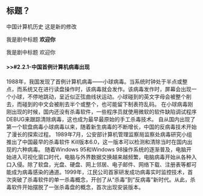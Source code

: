 ## 标题？

中国计算机历史
这是新的修改  

我是剧中标题
**欢迎你**

我是剧中标题
欢迎你
#### >>#2.2.1-中国首例计算机病毒出现
  1988年，我国发现了首例计算机病毒——小球病毒。当系统时钟处于半点或整点，而系统又在进行读盘操作时，该病毒就会发作。该病毒发作时，屏幕会出现一个小球，不停地跳动，呈近似正弦曲线状运动。小球碰到的英文字母会被整个削去，而碰到的中文会被削去半个或整个，也可能留下制表符乱码。
在小球病毒刚刚出现的时候，国内还没有杀毒软件，一些程序员就使用微软的软件缺陷调试程序DEBUG来跟踪清除病毒，这也成为最早最原始的手工杀毒技术。
自从国内出现了第一个软盘病毒小球病毒以来，随着新生病毒的不断增长，中国的反病毒技术开始了漫长的探索过程。
  1989年7月，公安部计算机管理监察局监察处病毒研究小组推出了中国最早的杀毒软件 Kill版本6.0，这一版本可以检测和清除当时在国内出现的六种病毒。
随着Windows 95和Windows 98操作系统的逐渐普及，电脑开始进入可视化窗口时代，电脑与外界数据交换越来越频繁，电脑病毒开始从各种入口入侵。除了软盘，光盘、硬盘、网上邻居、电子邮件、网络下载、注册表等都可能成为病毒感染的通道。1999年，江民公司首家研发成功病毒实时监控技术，首次突破了杀毒软件的单一杀毒概念，开创了从“杀毒”到“反病毒”新时代。从此，杀毒软件开始摆脱了一张杀毒盘的概念，首次出现安装版本。
